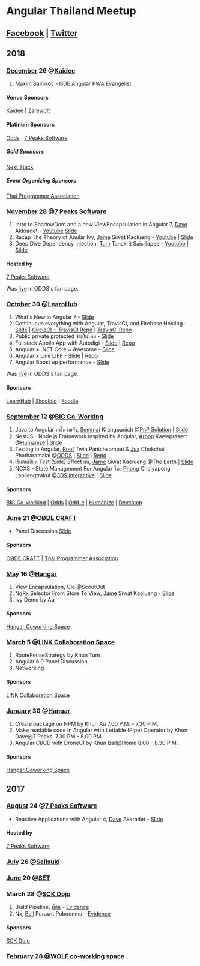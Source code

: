 # Angular Thailand Meetup

## [Facebook](https://fb.me/angularth) | [Twitter](https://twitter.com/AngularThailand)

## 2018

### [December](https://www.facebook.com/events/326475251520065) 26 @[Kaidee](https://fb.me/kaideecom)

1. Maxim Salnikov - GDE Angular PWA Evangelist

#### Venue Sponsors
[Kaidee](https://fb.me/kaideecom) |
[Zarewoft](https://fb.me/zarewoft)
#### Platinum Sponsors
[Odds](https://fb.me/oddsteam) |
[7 Peaks Software](https://fb.me/7peakssoftware)
##### Gold Sponsors
[Next Stack](https://fb.me/Next-Stack-587998208325444)
##### Event Organizing Sponsors
[Thai Programmer Association](https://fb.me/ThaiProgrammerSociety)

### [November](https://www.facebook.com/events/536523386844377) 28 @[7 Peaks Software](https://fb.me/7peakssoftware)

1. Intro to ShadowDom and a new ViewEncapsulation in Angular 7, [Dave](https://fb.me/dave.akkradet) Akkradet - [Youtube](https://youtu.be/tHIcuk7Gm4c) [Slide](https://docs.google.com/presentation/d/18N_OpCA4dzCZKPHv3rysCUJEDAzvbRpq18x7CS13BX8/edit?usp=sharing)
1. Recap The Theory of Anular Ivy, [Jame](https://fb.me/perjerz.thailand) Siwat Kaolueng - [Youtube](https://youtu.be/aCmjNui0-Hc) | [Slide](https://docs.google.com/presentation/d/1sAzwCZlhXO8Y__Ltqe3dl2NxYE0M4wuJ-fuLYX3CSVU/edit?usp=sharing)
1. Deep Dive Dependency Injection, [Tum](https://fb.me/zixsma) Tanakrit Saisillapee - [Youtube](https://youtu.be/Lt5f0_tiRSM) | [Slide](https://www.slideshare.net/zixsma/angular-dependency-injection)

#### Hosted by
[7 Peaks Software](https://fb.me/7peakssoftware)

Was [live](https://facebook.com/oddsteam/videos/1032265250267571) in ODDS's fan page.

### [October](https://facebook.com/events/326311217947848/) 30 @[LearnHub](https://fb.me/LearnHubCoLearningSpace)

1. What's New in Angular 7 - [Slide](https://slides.com/leelorz/deck/)
1. Continuous everything with Angular, TravisCI, and Firebase Hosting - [Slide](https://goo.gl/sBUh9R) | [CircleCI + TravisCI Repo](https://github.com/angularthailand/who-use-angular-in-thailand/) | [TravisCI Repo](https://github.com/perjerz3434/continuous-everything)
1. Public private protected จำเป็นไหม - [Slide](https://goo.gl/KWopaa)
1. Fullstack Apollo App with Autodigi - [Slide](https://goo.gl/paM1F3) | [Repo](https://github.com/tonmanna/labGQLNgMeetup)
1. Angular + .NET Core = Awesome - [Slide](https://goo.gl/4XnH1C)
1. Angular x Line LIFF - [Slide](https://goo.gl/CktASq) | [Repo](https://github.com/ninxxxxx/ng-x-line-liff)
1. Angular Boost up performance - [Slide](https://goo.gl/MMU3vM)

Was [live](https://facebook.com/oddsteam/videos/1032265250267571) in ODDS's fan page.

#### Sponsors
[LearnHub](https://fb.me/LearnHubCoLearningSpace) |
[Skooldio](https://fb.me/skooldio) |
[Foodie](https://fb.me/foodiediscounts)

### [September](https://facebook.com/events/238868826802487/) 12 @[BIG Co-Working](https://fb.me/bigcowork)

1. Java to Angular ทำไมง่ายจัง, [Sommai](https://fb.me/sommaik) Krangpanich @[PnP Solution](https://fb.me/pnpsolution) | [Slide](https://drive.google.com/file/d/1NMnhS8zfQR4WkEdt8sCFUloJ3J1yLopc/view?fbclid=IwAR2P3NVe1ZYvCwRtM4NcYOh3_FqJm6aeileUeGBEVW9mZJQ8ovTnu6Z4NDY)
2. NestJS - Node.js Framework inspired by Angular, [Arnon](https://fb.me/arnaphanasati) Kaewprasert @[Humanize](https://humanize.co.th/) | [Slide](https://drive.google.com/file/d/1u1dEu-9fjBgSpVoWlpMoSy9mtF3UHa6c/view?fbclid=IwAR0O0sqJIocOj_9oDd_5BrkhfpJ-KNtQi1AAvFVNzzDjkHLkJU5KDF0_kpY)
3. Testing in Angular, [Roof](https://fb.me/roofimon.class) Twin Panichsombat & [Jua](https://fb.me/juacompe) Chokchai Phatharamalai @[ODDS](https://fb.me/oddsteam) | [Slide](https://www.slideshare.net/juacompe/testing-in-x-where-x-is-angular) | [Repo](https://github.com/juacompe/toh-pt6)
4. เริ่มต้นเขียน Test (Side) Effect กัน, [Jame](https://fb.me/perjerz.thailand) Siwat Kaolueng @The Earth | [Slide](https://docs.google.com/presentation/d/1sGGxeHbAMuqgvjvh2OA_VWr7DWCEhjrO_xqc2lu0_zE/edit?fbclid=IwAR3DjiMfV-DhGhM7FhB2AArg_Y9edPIMtY3C-EH0B-RpUDATuBa8vqwyRHE)
5. NGXS - State Management For Angular โดย [Phong](https://fb.me/paullee3ds) Chaiyapong Lapliengtrakul @[3DS Interactive](https://fb.me/3dsinteractive) | [Slide](http://bit.ly/ngxs-slide)

#### Sponsors
[BIG Co-working](https://fb.me/LearnHubCoLearningSpace) |
[Odds](https://fb.me/oddsteam) |
[Odd-e](https://fb.me/Odde.Thailand) |
[Humanize](https://fb.me/nizeai) |
[Devcamp](https://fb.me/devcamper)

### [June](https://www.facebook.com/events/280593772483436/) 21 @[CØDE CRAFT](https://fb.me/codecraftbkk)

- Panel Discussion [Slide](https://docs.google.com/presentation/d/1RnC43sSKyfGCBH1xCltK3r0Lw_gb2eRRkwWTbE_2ISk/edit?usp=sharing)

#### Sponsors
[CØDE CRAFT](https://fb.me/codecraftbkk) |
[Thai Programmer Association](https://fb.me/ThaiProgrammerSociety)

### [May](https://www.eventpop.me/e/3518-angular-meetup-th) 16 @[Hangar](https://fb.me/HANGARCoworkingSpace)

1. View Encapsulation, Ole @ScoutOut
2. NgRx Selector From Store To View, [Jame](https://fb.me/perjerz.thailand) Siwat Kaolueng - [Slide](https://docs.google.com/presentation/d/1d3puR8rTJBscRymhBcHqn2lEeKiI_01esA4_iVfe3Zw/edit?usp=sharing)
3. Ivy Demo by Au

#### Sponsors
[Hangar Coworking Space](https://fb.me/HANGARCoworkingSpace)

### [March](https://www.eventpop.me/e/3063-angular-meetup-march-2018) 5 @[LINK Collaboration Space](https://fb.me/linkspacebkk)

1. RouteReuseStrategy by Khun Tum
2. Angular 6.0 Panel Discussion
3. Networking

#### Sponsors
[LINK Collaboration Space](https://fb.me/linkspacebkk)

### [January](https://www.eventpop.me/e/2925) 30 @[Hangar](https://fb.me/HANGARCoworkingSpace)

1. Create package on NPM by Khun Au 7.00 P.M. - 7.30 P.M.
2. Make readable code in Angular with Lettable (Pipe) Operator by Khun Dave@7 Peaks. 7.30 PM - 8.00 PM
3. Angular CI/CD with DroneCI by Khun Ball@Home 8.00 - 8.30 P.M.

#### Sponsors
[Hangar Coworking Space](https://fb.me/HANGARCoworkingSpace)

## 2017

### [August](https://www.meetup.com/7Peaks-Tech-Events-Bangkok/events/242217583) 24 @[7 Peaks Software](https://fb.me/7peakssoftware)

- Reactive Applications with Angular 4, [Dave](https://fb.me/dave.akkradet) Akkradet - [Slide](https://drive.google.com/file/d/1kZWKoWRsEh7oHmaheb9nVOz82Ag0lwqh/view?usp=sharing)

#### Hosted by
[7 Peaks Software](https://fb.me/7peakssoftware)

### [July](https://medium.com/angular-in-thailand/angular-bkk-meetup-2017-4-hello-ngrx-d5a1a4d07b05) 26 @[Sellsuki](https://fb.me/Sellsuki/)

### [June](https://medium.com/angular-in-thailand/72858e51682b) 20 @[SET](https://fb.me/set.or.th)

### March 28 @[SCK Dojo](https://www.facebook.com/pages/SCK-Dojo/149871682443357)

1. Build Pipeline, [พี่ต้น](https://fb.me/tonmanna) - [Evidence](https://www.facebook.com/photo.php?fbid=10216300907660172&set=p.10216300907660172)
2. Nx, [Ball](https://fb.me/ball6847) Porawit Poboonma - [Evidence](https://www.facebook.com/groups/angularjs.th/permalink/981378778703455/)

#### Sponsors
[SCK Dojo](https://www.facebook.com/pages/SCK-Dojo/149871682443357)

### [February](https://www.facebook.com/events/1916895178539036) 28 @[WOLF co-working space](https://fb.me/wolfcoworking)